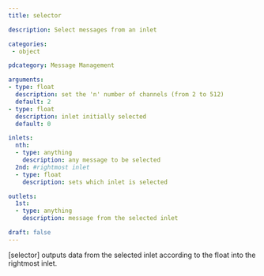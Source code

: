 ```yaml
---
title: selector

description: Select messages from an inlet

categories:
 - object

pdcategory: Message Management 

arguments:
- type: float
  description: set the 'n' number of channels (from 2 to 512)
  default: 2
- type: float
  description: inlet initially selected 
  default: 0

inlets:
  nth:
  - type: anything
    description: any message to be selected
  2nd: #rightmost inlet
  - type: float
    description: sets which inlet is selected

outlets:
  1st:
  - type: anything
    description: message from the selected inlet

draft: false
---
```


[selector] outputs data from the selected inlet according to the float into the rightmost inlet.
